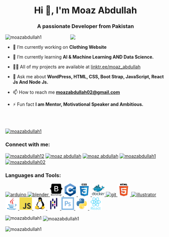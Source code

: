 <h1 align="center">Hi 👋, I'm Moaz Abdullah</h1>
<h3 align="center">A passionate Developer from Pakistan</h3>

<img align="right" ali="coding" width="300" src="https://media0.giphy.com/media/u2pmTWUi0MXjyrMaVj/giphy.gif?cid=ecf05e47dfoyq4xt3b9l93fwtvkl9mf3l5bhvdh19rkrblze&ep=v1_gifs_search&rid=giphy.gif&ct=g" >

<p align="left"> <img src="https://komarev.com/ghpvc/?username=moazabdullah1&label=Profile%20views&color=0e75b6&style=flat" alt="moazabdullah1" /> </p>

- 🔭 I’m currently working on **Clothing Website**

- 🌱 I’m currently learning **AI & Machine Learning AND Data Science.**

- 👨‍💻 All of my projects are available at [linktr.ee/moaz_abdullah](linktr.ee/moaz_abdullah)

- 💬 Ask me about **WordPress, HTML, CSS, Boot Strap, JavaScript, React Js And Node Js.**

- 📫 How to reach me **moazabdullah02@gmail.com**

- ⚡ Fun fact **I am Mentor, Motivational Speaker and Ambitious.**


<br>
<br>
<p align="left"> <a href="https://github.com/ryo-ma/github-profile-trophy"><img src="https://github-profile-trophy.vercel.app/?username=moazabdullah1" alt="moazabdullah1" /></a> </p>



<h3 align="left">Connect with me:</h3>
<p align="left">
<a href="https://twitter.com/moazabdullah12" target="blank"><img align="center" src="https://raw.githubusercontent.com/rahuldkjain/github-profile-readme-generator/master/src/images/icons/Social/twitter.svg" alt="moazabdullah12" height="30" width="40" /></a>
<a href="https://linkedin.com/in/moaz abdullah" target="blank"><img align="center" src="https://raw.githubusercontent.com/rahuldkjain/github-profile-readme-generator/master/src/images/icons/Social/linked-in-alt.svg" alt="moaz abdullah" height="30" width="40" /></a>
<a href="https://kaggle.com/moaz abdullah" target="blank"><img align="center" src="https://raw.githubusercontent.com/rahuldkjain/github-profile-readme-generator/master/src/images/icons/Social/kaggle.svg" alt="moaz abdullah" height="30" width="40" /></a>
<a href="https://instagram.com/moazabdullah1" target="blank"><img align="center" src="https://raw.githubusercontent.com/rahuldkjain/github-profile-readme-generator/master/src/images/icons/Social/instagram.svg" alt="moazabdullah1" height="30" width="40" /></a>
<a href="https://www.hackerrank.com/moazabdullah02" target="blank"><img align="center" src="https://raw.githubusercontent.com/rahuldkjain/github-profile-readme-generator/master/src/images/icons/Social/hackerrank.svg" alt="moazabdullah02" height="30" width="40" /></a>
</p>

<h3 align="left">Languages and Tools:</h3>
<p align="left"> <a href="https://www.arduino.cc/" target="_blank" rel="noreferrer"> <img src="https://cdn.worldvectorlogo.com/logos/arduino-1.svg" alt="arduino" width="40" height="40"/> </a> <a href="https://www.blender.org/" target="_blank" rel="noreferrer"> <img src="https://download.blender.org/branding/community/blender_community_badge_white.svg" alt="blender" width="40" height="40"/> </a> <a href="https://getbootstrap.com" target="_blank" rel="noreferrer"> <img src="https://raw.githubusercontent.com/devicons/devicon/master/icons/bootstrap/bootstrap-plain-wordmark.svg" alt="bootstrap" width="40" height="40"/> </a> <a href="https://www.w3schools.com/cpp/" target="_blank" rel="noreferrer"> <img src="https://raw.githubusercontent.com/devicons/devicon/master/icons/cplusplus/cplusplus-original.svg" alt="cplusplus" width="40" height="40"/> </a> <a href="https://www.w3schools.com/css/" target="_blank" rel="noreferrer"> <img src="https://raw.githubusercontent.com/devicons/devicon/master/icons/css3/css3-original-wordmark.svg" alt="css3" width="40" height="40"/> </a> <a href="https://www.docker.com/" target="_blank" rel="noreferrer"> <img src="https://raw.githubusercontent.com/devicons/devicon/master/icons/docker/docker-original-wordmark.svg" alt="docker" width="40" height="40"/> </a> <a href="https://git-scm.com/" target="_blank" rel="noreferrer"> <img src="https://www.vectorlogo.zone/logos/git-scm/git-scm-icon.svg" alt="git" width="40" height="40"/> </a> <a href="https://www.w3.org/html/" target="_blank" rel="noreferrer"> <img src="https://raw.githubusercontent.com/devicons/devicon/master/icons/html5/html5-original-wordmark.svg" alt="html5" width="40" height="40"/> </a> <a href="https://www.adobe.com/in/products/illustrator.html" target="_blank" rel="noreferrer"> <img src="https://www.vectorlogo.zone/logos/adobe_illustrator/adobe_illustrator-icon.svg" alt="illustrator" width="40" height="40"/> </a> <a href="https://www.java.com" target="_blank" rel="noreferrer"> <img src="https://raw.githubusercontent.com/devicons/devicon/master/icons/java/java-original.svg" alt="java" width="40" height="40"/> </a> <a href="https://developer.mozilla.org/en-US/docs/Web/JavaScript" target="_blank" rel="noreferrer"> <img src="https://raw.githubusercontent.com/devicons/devicon/master/icons/javascript/javascript-original.svg" alt="javascript" width="40" height="40"/> </a> <a href="https://www.linux.org/" target="_blank" rel="noreferrer"> <img src="https://raw.githubusercontent.com/devicons/devicon/master/icons/linux/linux-original.svg" alt="linux" width="40" height="40"/> </a> <a href="https://pandas.pydata.org/" target="_blank" rel="noreferrer"> <img src="https://raw.githubusercontent.com/devicons/devicon/2ae2a900d2f041da66e950e4d48052658d850630/icons/pandas/pandas-original.svg" alt="pandas" width="40" height="40"/> </a> <a href="https://www.photoshop.com/en" target="_blank" rel="noreferrer"> <img src="https://raw.githubusercontent.com/devicons/devicon/master/icons/photoshop/photoshop-line.svg" alt="photoshop" width="40" height="40"/> </a> <a href="https://www.python.org" target="_blank" rel="noreferrer"> <img src="https://raw.githubusercontent.com/devicons/devicon/master/icons/python/python-original.svg" alt="python" width="40" height="40"/> </a> <a href="https://reactjs.org/" target="_blank" rel="noreferrer"> <img src="https://raw.githubusercontent.com/devicons/devicon/master/icons/react/react-original-wordmark.svg" alt="react" width="40" height="40"/> </a> </p>

<p><img align="left" src="https://github-readme-stats.vercel.app/api/top-langs?username=moazabdullah1&show_icons=true&locale=en&layout=compact" alt="moazabdullah1" /></p>

<p>&nbsp;<img align="center" src="https://github-readme-stats.vercel.app/api?username=moazabdullah1&show_icons=true&locale=en" alt="moazabdullah1" /></p>

<p><img align="center" src="https://github-readme-streak-stats.herokuapp.com/?user=moazabdullah1&" alt="moazabdullah1" /></p>

